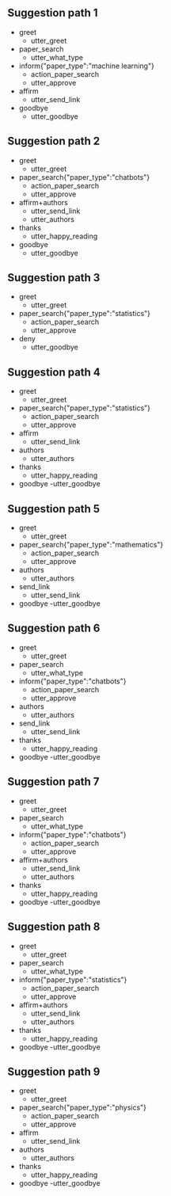 ## Suggestion path 1
* greet
  - utter_greet
* paper_search
  - utter_what_type
* inform{"paper_type":"machine learning"}
  - action_paper_search
  - utter_approve
* affirm
  - utter_send_link
* goodbye
  - utter_goodbye

## Suggestion path 2
* greet
  - utter_greet
* paper_search{"paper_type":"chatbots"}
  - action_paper_search
  - utter_approve
* affirm+authors
  - utter_send_link
  - utter_authors
* thanks
  - utter_happy_reading
* goodbye
  - utter_goodbye

## Suggestion path 3
* greet
  - utter_greet
* paper_search{"paper_type":"statistics"}
  - action_paper_search
  - utter_approve
* deny
  - utter_goodbye
  
## Suggestion path 4
* greet
  - utter_greet
* paper_search{"paper_type":"statistics"}
  - action_paper_search
  - utter_approve
* affirm
  - utter_send_link
* authors
  - utter_authors
* thanks
  - utter_happy_reading
* goodbye
  -utter_goodbye
  

## Suggestion path 5
* greet
  - utter_greet
* paper_search{"paper_type":"mathematics"}
  - action_paper_search
  - utter_approve
* authors
  - utter_authors
* send_link
  - utter_send_link
* goodbye
  -utter_goodbye
  
  
## Suggestion path 6
* greet
  - utter_greet
* paper_search
  - utter_what_type
* inform{"paper_type":"chatbots"}
  - action_paper_search
  - utter_approve
* authors
  - utter_authors
* send_link
  - utter_send_link
* thanks
  - utter_happy_reading
* goodbye
  -utter_goodbye 
  
  
## Suggestion path 7
* greet
  - utter_greet
* paper_search
  - utter_what_type
* inform{"paper_type":"chatbots"}
  - action_paper_search
  - utter_approve
* affirm+authors
  - utter_send_link
  - utter_authors
* thanks
  - utter_happy_reading
* goodbye
  -utter_goodbye 
  
  
## Suggestion path 8
* greet
  - utter_greet
* paper_search
  - utter_what_type
* inform{"paper_type":"statistics"}
  - action_paper_search
  - utter_approve
* affirm+authors
  - utter_send_link
  - utter_authors
* thanks
  - utter_happy_reading
* goodbye
  -utter_goodbye   


## Suggestion path 9
* greet
  - utter_greet
* paper_search{"paper_type":"physics"}
  - action_paper_search
  - utter_approve
* affirm
  - utter_send_link
* authors
  - utter_authors
* thanks
  - utter_happy_reading
* goodbye
  -utter_goodbye